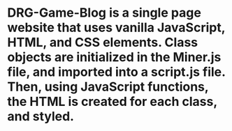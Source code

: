 # DRG-Game-Blog is a single page website that uses vanilla JavaScript, HTML, and CSS elements. Class objects are initialized in the Miner.js file, and imported into a script.js file. Then, using JavaScript functions, the HTML is created for each class, and styled. 
